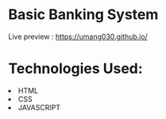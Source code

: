 # Basic Banking System
Live preview : https://umang030.github.io/
# Technologies Used:
<li>HTML</li>
<li>CSS</li>
<li>JAVASCRIPT</li>
